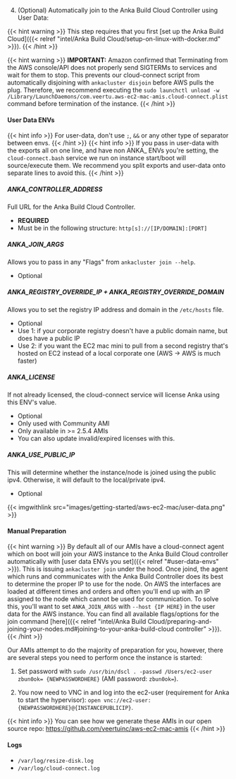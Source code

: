 ---
---

4. (Optional) Automatically join to the Anka Build Cloud Controller using User Data:

  {{< hint warning >}}
  This step requires that you first [set up the Anka Build Cloud]({{< relref "intel/Anka Build Cloud/setup-on-linux-with-docker.md" >}}). 
  {{< /hint >}}

  {{< hint warning >}}
  **IMPORTANT:** Amazon confirmed that Terminating from the AWS console/API does not properly send SIGTERMs to services and wait for them to stop. This prevents our cloud-connect script from automatically disjoining with `ankacluster disjoin` before AWS pulls the plug. Therefore, we recommend executing the `sudo launchctl unload -w /Library/LaunchDaemons/com.veertu.aws-ec2-mac-amis.cloud-connect.plist` command before termination of the instance.
  {{< /hint >}}

  #### User Data ENVs

  {{< hint info >}}
  For user-data, don't use `;`, `&&` or any other type of separator between envs.
  {{< /hint >}}
  {{< hint info >}}
  If you pass in user-data with the exports all on one line, and have non ANKA_ ENVs you're setting, the `cloud-connect.bash` service we run on instance start/boot will source/execute them. We recommend you split exports and user-data onto separate lines to avoid this.
  {{< /hint >}}

  ##### ANKA_CONTROLLER_ADDRESS

  Full URL for the Anka Build Cloud Controller.

  - **REQUIRED**
  - Must be in the following structure: `http[s]://[IP/DOMAIN]:[PORT]`

  ##### ANKA_JOIN_ARGS

  Allows you to pass in any "Flags" from `ankacluster join --help`.

  - Optional

  ##### ANKA_REGISTRY_OVERRIDE_IP + ANKA_REGISTRY_OVERRIDE_DOMAIN

  Allows you to set the registry IP address and domain in the `/etc/hosts` file.

  - Optional
  - Use 1: if your corporate registry doesn't have a public domain name, but does have a public IP
  - Use 2: if you want the EC2 mac mini to pull from a second registry that's hosted on EC2 instead of a local corporate one (AWS -> AWS is much faster)

  ##### ANKA_LICENSE

  If not already licensed, the cloud-connect service will license Anka using this ENV's value.

  - Optional
  - Only used with Community AMI
  - Only available in >= 2.5.4 AMIs
  - You can also update invalid/expired licenses with this.

  ##### ANKA_USE_PUBLIC_IP

  This will determine whether the instance/node is joined using the public ipv4. Otherwise, it will default to the local/private ipv4.
  
  - Optional

  {{< imgwithlink src="images/getting-started/aws-ec2-mac/user-data.png" >}}

#### Manual Preparation

{{< hint warning >}}
By default all of our AMIs have a cloud-connect agent which on boot will join your AWS instance to the Anka Build Cloud controller automatically with [user data ENVs you set]({{< relref "#user-data-envs" >}}). This is issuing `ankacluster join` under the hood. Once joind, the agent which runs and communicates with the Anka Build Controller does its best to determine the proper IP to use for the node. On AWS the interfaces are loaded at different times and orders and often you'll end up with an IP assigned to the node which cannot be used for communication. To solve this, you'll want to set `ANKA_JOIN_ARGS` with `--host {IP HERE}` in the user data for the AWS instance. You can find all available flags/options for the join command [here]({{< relref "intel/Anka Build Cloud/preparing-and-joining-your-nodes.md#joining-to-your-anka-build-cloud controller" >}}).
{{< /hint >}}

Our AMIs attempt to do the majority of preparation for you, however, there are several steps you need to perform once the instance is started:

1. Set password with `sudo /usr/bin/dscl . -passwd /Users/ec2-user zbun0ok= {NEWPASSWORDHERE}` (AMI password: `zbun0ok=`).

2. You now need to VNC in and log into the ec2-user (requirement for Anka to start the hypervisor): `open vnc://ec2-user:{NEWPASSWORDHERE}@{INSTANCEPUBLICIP}`.

{{< hint info >}}
You can see how we generate these AMIs in our open source repo: https://github.com/veertuinc/aws-ec2-mac-amis
{{< /hint >}}

#### Logs

- `/var/log/resize-disk.log`
- `/var/log/cloud-connect.log`

